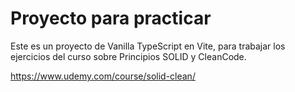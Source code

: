 # Proyecto para practicar

Este es un proyecto de Vanilla TypeScript en Vite, para trabajar los ejercicios del curso sobre Principios SOLID y CleanCode.

https://www.udemy.com/course/solid-clean/
